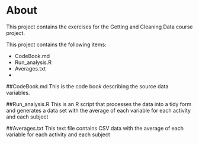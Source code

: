 # About
This project contains the exercises for the Getting and Cleaning Data course project.

This project contains the following items:
-	CodeBook.md
-	Run_analysis.R
-	Averages.txt
-	
##CodeBook.md
This is the code book describing the source data variables.

##Run_analysis.R
This is an R script that processes the data into a tidy form and generates a data set with the average of each variable for each activity and each subject

##Averages.txt
This text file contains CSV data with the average of each variable for each activity and each subject
